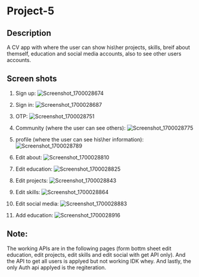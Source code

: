 # Project-5


## Description
A CV app with where the user can show his\her projects, skills, breif about themself, education and social media accounts, also to see other users accounts.
## Screen shots
1. Sign up:
   ![Screenshot_1700028674](https://github.com/3badiiM/Project-5/assets/115943308/4ab17c9a-0851-4514-9017-ecfb55d08355)

2. Sign in:
   ![Screenshot_1700028687](https://github.com/3badiiM/Project-5/assets/115943308/66cd362c-842f-4405-ab28-0d477f35508c)

3. OTP:
   ![Screenshot_1700028751](https://github.com/3badiiM/Project-5/assets/115943308/d80ee4f6-5ad8-44c2-8fa1-84cb34bcf6e5)

4. Community (where the user can see others):
   ![Screenshot_1700028775](https://github.com/3badiiM/Project-5/assets/115943308/22321e3c-693d-4c2c-97ff-650e5ac6fcaa)

5. profile (where the user can see his\her information):
    ![Screenshot_1700028789](https://github.com/3badiiM/Project-5/assets/115943308/ce70db95-d5b6-42dc-85cb-39c04383606f)

6. Edit about:
    ![Screenshot_1700028810](https://github.com/3badiiM/Project-5/assets/115943308/c5ce61ca-1840-46f3-95ab-1d437682396a)

7. Edit education:
    ![Screenshot_1700028825](https://github.com/3badiiM/Project-5/assets/115943308/39c5b0f8-e201-4cef-9939-3a89fee3f4e0)

8. Edit projects:
    ![Screenshot_1700028843](https://github.com/3badiiM/Project-5/assets/115943308/66c605ee-8349-43b7-bd49-86a260977fd8)

9. Edit skills:
    ![Screenshot_1700028864](https://github.com/3badiiM/Project-5/assets/115943308/a398b8c5-b49c-4b8b-b5c8-dfdffe13b4c2)

10. Edit social media:
    ![Screenshot_1700028883](https://github.com/3badiiM/Project-5/assets/115943308/b7540b16-bfc6-4316-bd1b-e49b98ca6bc7)

11. Add education:
    ![Screenshot_1700028916](https://github.com/3badiiM/Project-5/assets/115943308/93470559-b03c-498b-8761-2fe82f7eab50)

## Note:
   The working APIs are in the following pages (form bottm sheet edit education, edit projects, edit skills and edit social with get API only). And the API to get all users is applyed but not working IDK         whey. And lastly, the only Auth api applyed is the regiteration.
